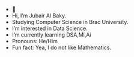 - 👋
- Hi, I’m Jubair Al Baky.
- Studying Computer Science in Brac University.
- I’m interested in Data Science.
- I’m currently learning DSA,Ml,Ai
- Pronouns: He/Him
- Fun fact: Yea, I do not like Mathematics. 

<!---
tatakaee-baky/tatakaee-baky is a ✨ special ✨ repository because its `README.md` (this file) appears on your GitHub profile.
You can click the Preview link to take a look at your changes.
--->
